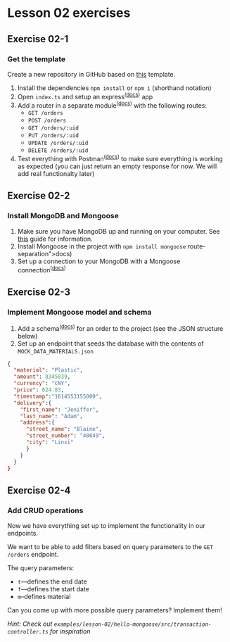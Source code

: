 # Lesson 02 exercises
## Exercise 02-1
### Get the template
Create a new repository in GitHub based on [this](https://github.com/bvda/node-with-typescript) template.

1. Install the dependencies `npm install` or `npm i` (shorthand notation)
2. Open `index.ts` and setup an express<sup>(<a href="http://expressjs.com/en/starter/hello-world.html">docs</a>)</sup> app 
3. Add a router in a separate module<sup>(<a href="http://expressjs.com/en/4x/api.html#router">docs</a>)</sup> with the following routes:
    - `GET /orders`
    - `POST /orders`
    - `GET /orders/:uid`
    - `PUT /orders/:uid`
    - `UPDATE /orders/:uid`  
    - `DELETE /orders/:uid`
4. Test everything with Postman<sup>(<a href="https://www.postman.com/">docs</a>)</sup> to make sure everything is working as expected (you can just return an empty response for now. We will add real functionalty later)

## Exercise 02-2
### Install MongoDB and Mongoose
1. Make sure you have MongoDB up and running on your computer. See [this](https://docs.mongodb.com/manual/installation/) guide for information.
2. Install Mongoose in the project with `npm install mongoose` 
route-separation">docs</a>)</sup>
3. Set up a connection to your MongoDB with a Mongoose connection<sup>(<a href="https://mongoosejs.com/docs/connections.html">docs</a>)</sup>

## Exercise 02-3
### Implement Mongoose model and schema
1. Add a schema<sup>(<a href="https://mongoosejs.com/docs/guide.html">docs</a>)</sup> for an order to the project (see the JSON structure below)
2. Set up an endpoint that seeds the database with the contents of `MOCK_DATA_MATERIALS.json`

```json
{
  "material": "Plastic",
  "amount": 8345839,
  "currency": "CNY",
  "price": 624.83,
  "timestamp":"1614553155000",
  "delivery":{
    "first_name": "Jeniffer",
    "last_name": "Adam",
    "address":{
      "street_name": "Blaine",
      "street_number": "48649",
      "city": "Linxi"
      }
    }
  }
}
```

## Exercise 02-4
### Add CRUD operations
Now we have everything set up to implement the functionality in our endpoints.

We want to be able to add filters based on query parameters to the `GET /orders` endpoint.

The query parameters:
- `t`—defines the end date
- `f`—defines the start date
- `m`–defines material

Can you come up with more possible query parameters? Implement them!

_Hint: Check out `examples/lesson-02/hello-mongoose/src/transaction-controller.ts` for inspiration_
